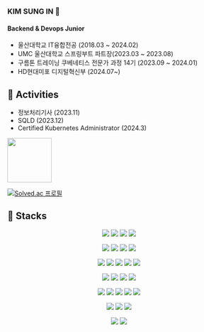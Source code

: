 ### KIM SUNG IN 👋

#### Backend & Devops Junior

- 울산대학교 IT융합전공 (2018.03 ~ 2024.02)
- UMC 울산대학교 스프링부트 파트장(2023.03 ~ 2023.08)
- 구름톤 트레이닝 쿠베네티스 전문가 과정 14기 (2023.09 ~ 2024.01)
- HD현대미포 디지털혁신부 (2024.07~)

## 🥸 Activities
- 정보처리기사 (2023.11)
- SQLD (2023.12)
- Certified Kubernetes Administrator (2024.3)
  
<img src="https://images.credly.com/size/680x680/images/8b8ed108-e77d-4396-ac59-2504583b9d54/cka_from_cncfsite__281_29.png" width="100" height="100">     

[![Solved.ac 프로필](http://mazassumnida.wtf/api/generate_badge?boj=99_insung)](https://solved.ac/99_insung)



## 🎲 Stacks <!-- https://simpleicons.org/-->
<div align=center> 
<img src="https://img.shields.io/badge/java-FC4C02.svg?&style=for-the-badge&logo=eclipse&logoColor=blue">  <img src="https://img.shields.io/badge/C-A8B9CC?style=for-the-badge&logo=C&logoColor=white"> <img src="https://img.shields.io/badge/C++-00599C?style=for-the-badge&logo=CPP&logoColor=white"> <img src="https://img.shields.io/badge/Python-3776AB?style=for-the-badge&logo=Python&logoColor=white">

<img src="https://img.shields.io/badge/intellij idea-000000.svg?&style=for-the-badge&logo=intellijidea&logoColor=white"> <img src="https://img.shields.io/badge/Spring Boot-6DB33F?style=for-the-badge&logo=SpringBoot&logoColor=white"> <img src= "https://img.shields.io/badge/Visual Studio-5C2D91.svg?&style=for-the-badge&logo=Visual%20Studio&logoColor=white"> <img src="https://img.shields.io/badge/Android%20Studio-3DDC84.svg?&style=for-the-badge&logo=Android%20Studio&logoColor=white"> 

<img src="https://img.shields.io/badge/Kuberentes-326CE5?&style=for-the-badge&logo=Kubernetes&logoColor=white"> <img src="https://img.shields.io/badge/EKS-FF9900?&style=for-the-badge&logo=Amazon EKS&logoColor=black"> <img src="https://img.shields.io/badge/Prometheus-E6522C?&style=for-the-badge&logo=Prometheus&logoColor=black"> <img src="https://img.shields.io/badge/Grafana-F46800?&style=for-the-badge&logo=Grafana&logoColor=black"> <img src="https://img.shields.io/badge/API Gateway-FF4F8B?&style=for-the-badge&logo=Amazon API Gateway&logoColor=black"> 

<img src="https://img.shields.io/badge/Amazon AWS-232F3E?style=for-the-badge&logo=amazonaws&logoColor=white"> <img src="https://img.shields.io/badge/Amazon Rds-527FFF?style=for-the-badge&logo=amazonrds&logoColor=white"> <img src="https://img.shields.io/badge/nginx-0009639?style=for-the-badge&logo=nginx&logoColor=white"> <img src="https://img.shields.io/badge/apache tomcat-F8DC75?style=for-the-badge&logo=apachetomcat&logoColor=black">

<img src="https://img.shields.io/badge/ORACLE-ff0000?style=for-the-badge&logo=oracle&logoColor=white"> <img src="https://img.shields.io/badge/MySQL-4479A1?style=for-the-badge&logo=mysql&logoColor=white"> <img src="https://img.shields.io/badge/MSSQL-CC2927?style=for-the-badge&logo=microsoftsqlserver&logoColor=white"> <img src="https://img.shields.io/badge/DataGrip-000000?style=for-the-badge&logo=datagrip&logoColor=white"> <img src="https://img.shields.io/badge/aQueryTool-9999FF?style=for-the-badge&logo=aQueryTool&logoColor=white"> 

<img src="https://img.shields.io/badge/Docker-2496ED?&style=for-the-badge&logo=Docker&logoColor=black"> <img src="https://img.shields.io/badge/Travis CI - 3EAAAF?&style=for-the-badge&logo=Travis CI&logoColor=black">  <img src="https://img.shields.io/badge/Terraform-844FBA?&style=for-the-badge&logo=Terraform&logoColor=black"> 

<img src="https://img.shields.io/badge/discord-5865F2.svg?&style=for-the-badge&logo=discord&logoColor=white"> <img src="https://img.shields.io/badge/notion-000000.svg?&style=for-the-badge&logo=notion&logoColor=white">
</div>

<!--https://velog.io/@cha-suyeon/github-%EA%B9%83%ED%97%88%EB%B8%8C-%EB%A6%AC%EB%93%9C%EB%AF%B8%EC%97%90%EC%84%9C-%EB%B1%83%EC%A7%80-%EB%A7%8C%EB%93%A4%EA%B8%B0 --> 

